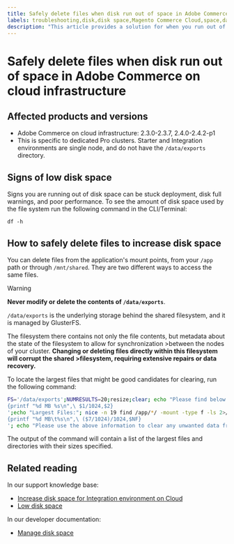 ```yaml
---
title: Safely delete files when disk run out of space in Adobe Commerce on cloud infrastructure
labels: troubleshooting,disk,disk space,Magento Commerce Cloud,space,data,file,Adobe Commerce,cloud infrastructure,2.3.0,2.3.1,2.3.2,2.3.3,2.3.2-p2,2.3.4,2.3.3-p1,2.3.5,2.3.4-p2,2.3.5-p1,2.3.5-p2,2.3.6,2.3.6-p1,2.3.7,2.3.7,2.3.7-p2,2.4.0,2.4.0-p1,2.4.1,2.4.1-p1,2.4.2,2.4.2-p1,Pro
description: "This article provides a solution for when you run out of disk space and need to safely remove files. Before considering this action, review [Manage disk space](https://devdocs.magento.com/cloud/project/manage-disk-space.html#no-space-left) in our developer documentation. If the steps in that article are not appropriate for you or do not solve the issue, review the steps in this article."
---
```


# Safely delete files when disk run out of space in Adobe Commerce on cloud infrastructure

## Affected products and versions

* Adobe Commerce on cloud infrastructure:
  2.3.0-2.3.7, 2.4.0-2.4.2-p1
* This is specific to dedicated Pro clusters. Starter and Integration environments are single node, and do not have the `/data/exports` directory.

## Signs of low disk space

Signs you are running out of disk space can be stuck deployment, disk full warnings, and poor performance.
To see the amount of disk space used by the file system run the following command in the CLI/Terminal:

`df -h`


## How to safely delete files to increase disk space

You can delete files from the application's mount points, from your `/app` path or through `/mnt/shared`. They are two different ways to access the same files.

>[!WARNING]
>
>**Never modify or delete the contents of `/data/exports`**.
>
>`/data/exports` is the underlying storage behind the shared filesystem, and it is managed by GlusterFS.
>
>The filesystem there contains not only the file contents, but metadata about the state of the filesystem to allow for synchronization >between the nodes of your cluster. **Changing or deleting files directly within this filesystem will corrupt the shared >filesystem, requiring extensive repairs or data recovery.**

To locate the largest files that might be good candidates for clearing, run the following command:

```bash
FS='/data/exports';NUMRESULTS=20;resize;clear; echo "Please find below the Largest Directories and Files:";date;df -h $FS; echo "Largest Directories:";du -x /app/*/ 2>/dev/null| sort -rnk1| head -n $NUMRESULTS| awk '
{printf "%d MB %s\n",\ $1/1024,$2}
';echo "Largest Files:"; nice -n 19 find /app/*/ -mount -type f -ls 2>/dev/null| sort -rnk7| head -n $NUMRESULTS|awk '
{printf "%d MB\t%s\n",\ ($7/1024)/1024,$NF}
'; echo "Please use the above information to clear any unwanted data from the server, it is important this is done as soon as possible to ensure your server stays functional.";
```

The output of the command will contain a list of the largest files and directories with their sizes specified.

## Related reading

In our support knowledge base:

* [Increase disk space for Integration environment on Cloud](https://support.magento.com/hc/en-us/articles/360005189554)
* [Low disk space](https://support.magento.com/hc/en-us/articles/360037072592)

In our developer documentation:

* [Manage disk space](https://devdocs.magento.com/cloud/project/manage-disk-space.html)
